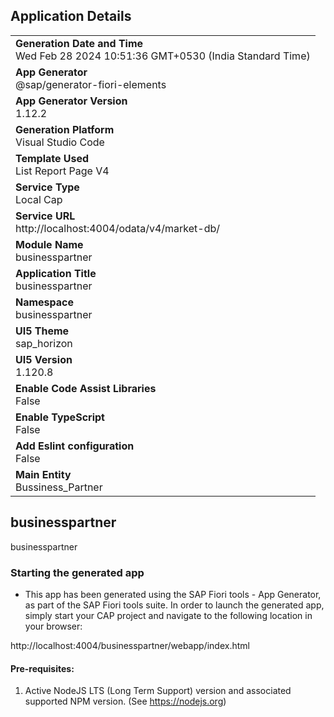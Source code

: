 ## Application Details
|               |
| ------------- |
|**Generation Date and Time**<br>Wed Feb 28 2024 10:51:36 GMT+0530 (India Standard Time)|
|**App Generator**<br>@sap/generator-fiori-elements|
|**App Generator Version**<br>1.12.2|
|**Generation Platform**<br>Visual Studio Code|
|**Template Used**<br>List Report Page V4|
|**Service Type**<br>Local Cap|
|**Service URL**<br>http://localhost:4004/odata/v4/market-db/
|**Module Name**<br>businesspartner|
|**Application Title**<br>businesspartner|
|**Namespace**<br>businesspartner|
|**UI5 Theme**<br>sap_horizon|
|**UI5 Version**<br>1.120.8|
|**Enable Code Assist Libraries**<br>False|
|**Enable TypeScript**<br>False|
|**Add Eslint configuration**<br>False|
|**Main Entity**<br>Bussiness_Partner|

## businesspartner

businesspartner

### Starting the generated app

-   This app has been generated using the SAP Fiori tools - App Generator, as part of the SAP Fiori tools suite.  In order to launch the generated app, simply start your CAP project and navigate to the following location in your browser:

http://localhost:4004/businesspartner/webapp/index.html

#### Pre-requisites:

1. Active NodeJS LTS (Long Term Support) version and associated supported NPM version.  (See https://nodejs.org)


